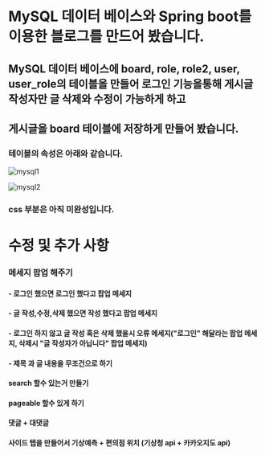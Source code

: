 # MySQL 데이터 베이스와 Spring boot를 이용한 블로그를 만드어 봤습니다.

## MySQL 데이터 베이스에 board, role, role2, user, user_role의 테이블을 만들어 로그인 기능을통해 게시글 작성자만 글 삭제와 수정이 가능하게 하고
## 게시글을 board 테이블에 저장하게 만들어 봤습니다.
### 테이블의 속성은 아래와 같습니다.
![mysql1](https://github.com/tjdwo8577/baord_group3/assets/88715270/1ed08859-a08d-4721-a83c-aefdfb166799)

![mysql2](https://github.com/tjdwo8577/baord_group3/assets/88715270/07df94e0-df1b-498d-9aef-c273e3da9d41)

### css 부분은 아직 미완성입니다.

# 수정 및 추가 사항
### 메세지 팝업 해주기
####    - 로그인 했으면 로그인 했다고 팝업 메세지
####    - 글 작성,수정,삭제 했으면 작성 했다고 팝업 메세지 
####    - 로그인 하지 않고 글 작성 혹은 삭제 했을시 오류 메세지("로그인" 해달라는 팝업 메세지, 삭제시 "글 작성자가 아닙니다" 팝업 메세지)
####    - 제목 과 글 내용을 무조건으로 하기

#### search 할수 있는거 만들기 
#### pageable 할수 있게 하기
#### 댓글 + 대댓글 

#### 사이드 탭을 만들어서 기상예측 + 편의점 위치 (기상청 api + 카카오지도 api)
